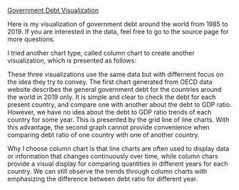 
[Government Debt Visualization](/dataviz2.md)

Here is my visualization of government debt around the world from 1985 to 2019. If you are interested in the data, feel free to go to the source page for more questions.
<div class="flourish-embed flourish-chart" data-src="visualisation/5296524"><script src="https://public.flourish.studio/resources/embed.js"></script></div>

I tried another chart type, called column chart to create another visualization, which is presented as follows:

<div class="flourish-embed flourish-chart" data-src="visualisation/5296645"><script src="https://public.flourish.studio/resources/embed.js"></script></div>

These three visualizations use the same data but with differnent focus on the idea they try to convey. The first chart generated from OECD data website describes the general government debt for the countries around the world in 2019 only. It is simple and clear to check the debt for each present country, and compare one with another about the debt to GDP ratio. However, we have no idea about the debt to GDP ratio trends of each country for some year. This is presented by the grid line of line charts. With this advantage, the second graph cannot provide convenience when comparing debt ratio of one country with one of another country.

Why I choose column chart is that line charts are often used to display data or information that changes continuously over time, while column chars provide a visual display for comparing quantities in different years for each country. We can still observe the trends through column charts with emphasizing the difference between debt ratio for different year.